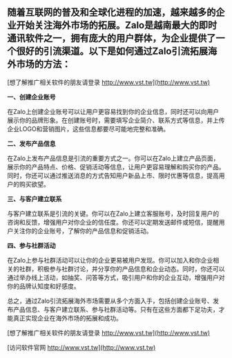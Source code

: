 ## **随着互联网的普及和全球化进程的加速，越来越多的企业开始关注海外市场的拓展。Zalo是越南最大的即时通讯软件之一，拥有庞大的用户群体，为企业提供了一个很好的引流渠道。以下是如何通过Zalo引流拓展海外市场的方法：**

[想了解推广相关软件的朋友请登录 http://www.vst.tw](http://www.vst.tw)

**一、创建企业账号**

在Zalo上创建企业账号可以让用户更容易找到你的企业信息，同时还可以向用户展示你的品牌形象。在创建账号时，需要填写企业简介、联系方式等信息，并上传企业LOGO和营销图片，这些信息都要尽可能地完整和准确。

**二、发布产品信息**

在Zalo上发布产品信息是引流的重要方式之一。你可以在Zalo上建立产品页面，展示你的产品特点、价格、促销活动等信息，让用户更容易理解和购买你的产品。同时，你还可以通过推送消息的方式告知用户新品上市、限时优惠等信息，提高用户的购买欲望。

**三、与客户建立联系**

与客户建立联系是引流的关键。你可以在Zalo上建立客服账号，及时回复用户的咨询和反馈，增强用户对你企业的信任度。你还可以定期发送邮件或短信，提醒用户关注你的企业账号，了解你的产品信息和促销活动。

**四、参与社群活动**

在Zalo上参与社群活动可以让你的企业更易被用户发现。你可以加入和你企业相关的社群，积极参与社群讨论，并分享你的产品信息和企业动态。同时，你还可以通过举办线上活动，如抽奖、问答等方式，吸引用户和你的企业互动，增强用户对你的品牌认知度和好感度。

总之，通过Zalo引流拓展海外市场需要从多个方面入手，包括创建企业账号、发布产品信息、与客户建立联系、参与社群活动等。只有在这些方面都下足功夫，才能真正实现企业在海外市场的拓展和成功。

[想了解推广相关软件的朋友请登录 http://www.vst.tw](http://www.vst.tw)


[访问软件官网 http://www.vst.tw](http://www.vst.tw)
